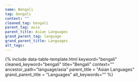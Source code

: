 ```yaml
---
name: Bengali
tag: bengali
context: ""
cleaned_tag: bengali
parent_tag: asia
parent_title: Asian Languages
grand_parent_tag: language
grand_parent_title: Languages
alt_tags: 
---
```


{% include data-table-template.html 
  keyword="bengali" 
  cleaned_keyword="bengali" 
  title="Bengali"
  context=""
  ancestor_path="language/asia" 
  parent_title = "Asian Languages"
  grand_parent_title = "Languages"
  alt_keywords=""
%}

